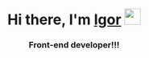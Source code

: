 <h1 align="center">Hi there, I'm <a href="https://ingvarrfx.github.io/Portfolio/" target="_blank">Igor</a> 
<img src="https://github.com/blackcater/blackcater/raw/main/images/Hi.gif" height="32"/></h1>
<h3 align="center">Front-end developer!!!</h3>
